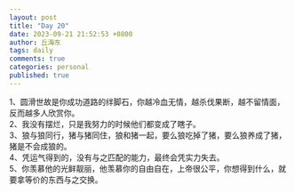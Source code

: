 ```yaml
---
layout: post
title: "Day 20"
date: 2023-09-21 21:52:53 +0800
author: 丘海东 
tags: daily
comments: true
categories: personal
published: true
---
```

1、圆滑世故是你成功道路的绊脚石，你越冷血无情，越杀伐果断，越不留情面，反而越多人欣赏你。  
2、我没有摆烂，只是我努力的时候他们都变成了瞎子。  
3、狼与狼同行，猪与猪同住，狼和猪一起，要么狼吃掉了猪，要么狼养成了猪，猪是不会成狼的。  
4、凭运气得到的，没有与之匹配的能力，最终会凭实力失去。  
5、你羡慕他的光鲜靓丽，他羡慕你的自由自在，上帝很公平，你想得到什么，就要拿等价的东西与之交换。
